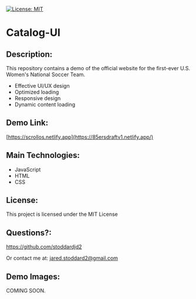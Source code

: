 [![License: MIT](https://img.shields.io/badge/License-MIT-yellow.svg)](https://opensource.org/licenses/MIT)

# Catalog-UI
## Description: 
This repository contains a demo of the official website for the first-ever U.S. Women's National Soccer Team.
- Effective UI/UX design
- Optimized loading
- Responsive design
- Dynamic content loading

## Demo Link:
[https://scrollos.netlify.app](https://85ersdraftv1.netlify.app/)
## Main Technologies:
- JavaScript
- HTML
- CSS

## License: 
This project is licensed under the MIT License 
## Questions?: 
https://github.com/stoddardjd2

Or contact me at: jared.stoddard2@gmail.com

## Demo Images:
COMING SOON.
